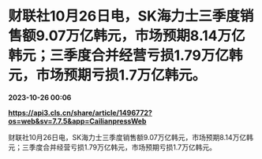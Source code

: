 # 财联社10月26日电，SK海力士三季度销售额9.07万亿韩元，市场预期8.14万亿韩元；三季度合并经营亏损1.79万亿韩元，市场预期亏损1.7万亿韩元。

**2023-10-26 00:06**

**https://api3.cls.cn/share/article/1496772?os=web&sv=7.7.5&app=CailianpressWeb**

财联社10月26日电，SK海力士三季度销售额9.07万亿韩元，市场预期8.14万亿韩元；三季度合并经营亏损1.79万亿韩元，市场预期亏损1.7万亿韩元。